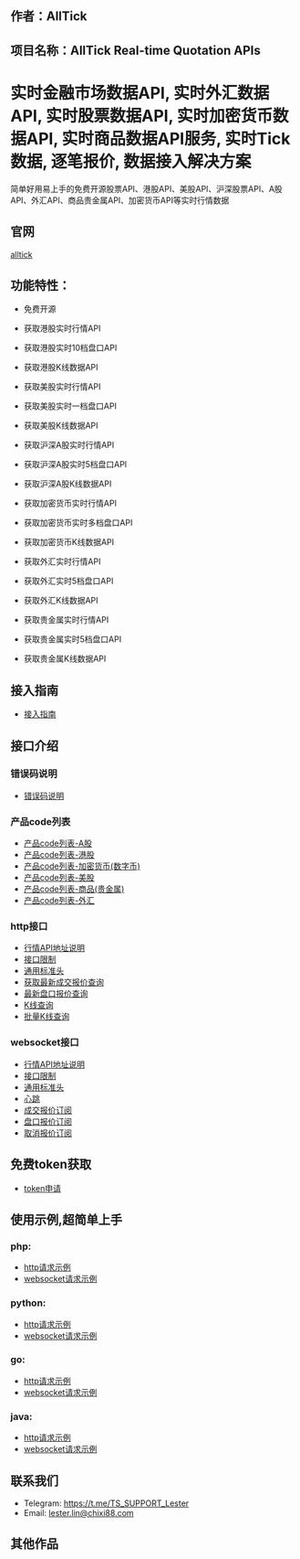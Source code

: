 ## 作者：AllTick
## 项目名称：AllTick Real-time Quotation APIs

# 实时金融市场数据API, 实时外汇数据API, 实时股票数据API, 实时加密货币数据API, 实时商品数据API服务, 实时Tick数据, 逐笔报价, 数据接入解决方案

简单好用易上手的免费开源股票API、港股API、美股API、沪深股票API、A股API、外汇API、商品贵金属API、加密货币API等实时行情数据

## 官网
[alltick](https://alltick.co)

## 功能特性：

- 免费开源

- 获取港股实时行情API

- 获取港股实时10档盘口API

- 获取港股K线数据API

- 获取美股实时行情API

- 获取美股实时一档盘口API

- 获取美股K线数据API

- 获取沪深A股实时行情API

- 获取沪深A股实时5档盘口API

- 获取沪深A股K线数据API

- 获取加密货币实时行情API

- 获取加密货币实时多档盘口API

- 获取加密货币K线数据API

- 获取外汇实时行情API

- 获取外汇实时5档盘口API

- 获取外汇K线数据API

- 获取贵金属实时行情API

- 获取贵金属实时5档盘口API

- 获取贵金属K线数据API

  

## 接入指南
- [接入指南](./接入指南.md)
## 接口介绍
### 错误码说明
- [错误码说明](./错误码说明.md)
### 产品code列表
- [产品code列表-A股](./产品code列表-A股.md)
- [产品code列表-港股](./产品code列表-港股.md)
- [产品code列表-加密货币(数字币)](./产品code列表-加密货币(数字币).md)
- [产品code列表-美股](./产品code列表-美股.md)
- [产品code列表-商品(贵金属)](./产品code列表-商品(贵金属).md)
- [产品code列表-外汇](./产品code列表-外汇.md)

### http接口
- [行情API地址说明](./http接口/API地址说明.md)
- [接口限制](./http接口/接口限制.md)
- [通用标准头](./http接口/通用标准头.md)
- [获取最新成交报价查询](./http接口/最新成交报价查询.md)
- [最新盘口报价查询](./http接口/最新盘口报价查询.md)
- [K线查询](./http接口/K线查询.md)
- [批量K线查询](./http接口/批量K线查询.md)

### websocket接口
- [行情API地址说明](./websocket接口/API地址说明.md)
- [接口限制](./websocket接口/接口限制.md)
- [通用标准头](./websocket接口/通用标准头.md)
- [心跳](./websocket接口/心跳.md)
- [成交报价订阅](./websocket接口/成交报价订阅.md)
- [盘口报价订阅](./websocket接口/盘口报价订阅.md)
- [取消报价订阅](./websocket接口/取消报价订阅.md)

## 免费token获取
- [token申请](./token申请.md)

## 使用示例,超简单上手
### php:

- [http请求示例](./example/php/php_http_curl.php)
- [websocket请求示例](./example/php/php_websocket_workerman.php)

### python:

- [http请求示例](./example/python/http_python_example.py)
- [websocket请求示例](./example/python/websocket_python_example.py)

### go:
- [http请求示例](./example/go/http_go_example.go)
- [websocket请求示例](./example/go/websocket_go_example.go)

### java:
- [http请求示例](./example/java/HttpJavaExample.java)
- [websocket请求示例](./example/java/WebSocketJavaExample.java)


## 联系我们

- Telegram: https://t.me/TS_SUPPORT_Lester
- Email: lester.lin@chixi88.com

## 其他作品

